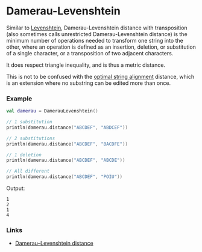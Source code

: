 # Damerau-Levenshtein

Similar to [Levenshtein](Levenshtein.md), Damerau-Levenshtein distance with transposition (also sometimes calls
unrestricted Damerau-Levenshtein distance) is the minimum number of operations needed to transform one string into
the other, where an operation is defined as an insertion, deletion, or substitution of a single character,
or a transposition of two adjacent characters.

It does respect triangle inequality, and is thus a metric distance.

This is not to be confused with the [optimal string alignment](OptimalStringAlignment.md) distance, which is an
extension where no substring can be edited more than once.

### Example

```kotlin
val damerau = DamerauLevenshtein()

// 1 substitution
println(damerau.distance("ABCDEF", "ABDCEF"))

// 2 substitutions
println(damerau.distance("ABCDEF", "BACDFE"))

// 1 deletion
println(damerau.distance("ABCDEF", "ABCDE"))

// All different
println(damerau.distance("ABCDEF", "POIU"))
```

Output:

```
1
2
1
4
```

### Links

- [Damerau–Levenshtein distance](https://en.wikipedia.org/wiki/Damerau%E2%80%93Levenshtein_distance)
